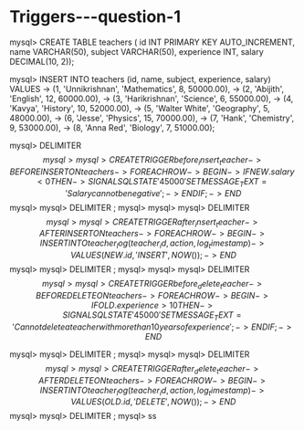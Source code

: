# Triggers---question-1
mysql> CREATE TABLE teachers (    id INT PRIMARY KEY AUTO_INCREMENT,    name VARCHAR(50),    subject VARCHAR(50),    experience INT,    salary DECIMAL(10, 2));


mysql> INSERT INTO teachers (id, name, subject, experience, salary) VALUES
    -> (1, 'Unnikrishnan', 'Mathematics', 8, 50000.00),
    -> (2, 'Abijith', 'English', 12, 60000.00),
    -> (3, 'Harikrishnan', 'Science', 6, 55000.00),
    -> (4, 'Kavya', 'History', 10, 52000.00),
    -> (5, 'Walter White', 'Geography', 5, 48000.00),
    -> (6, 'Jesse', 'Physics', 15, 70000.00),
    -> (7, 'Hank', 'Chemistry', 9, 53000.00),
    -> (8, 'Anna Red', 'Biology', 7, 51000.00);

mysql> DELIMITER $$
mysql>
mysql> CREATE TRIGGER before_insert_teacher
    -> BEFORE INSERT ON teachers
    -> FOR EACH ROW
    -> BEGIN
    ->     IF NEW.salary < 0 THEN
    ->         SIGNAL SQLSTATE '45000' SET MESSAGE_TEXT = 'Salary cannot be negative';
    ->     END IF;
    -> END $$
mysql>
mysql> DELIMITER ;
mysql>
mysql>
mysql> DELIMITER $$
mysql>
mysql> CREATE TRIGGER after_insert_teacher
    -> AFTER INSERT ON teachers
    -> FOR EACH ROW
    -> BEGIN
    ->     INSERT INTO teacher_log (teacher_id, action, log_timestamp)
    ->     VALUES (NEW.id, 'INSERT', NOW());
    -> END $$
mysql>
mysql> DELIMITER ;
mysql>
mysql>
mysql> DELIMITER $$
mysql>
mysql> CREATE TRIGGER before_delete_teacher
    -> BEFORE DELETE ON teachers
    -> FOR EACH ROW
    -> BEGIN
    ->     IF OLD.experience > 10 THEN
    ->         SIGNAL SQLSTATE '45000' SET MESSAGE_TEXT = 'Cannot delete a teacher with more than 10 years of experience';
    ->     END IF;
    -> END $$

mysql>
mysql> DELIMITER ;
mysql>
mysql>
mysql> DELIMITER $$
mysql>
mysql> CREATE TRIGGER after_delete_teacher
    -> AFTER DELETE ON teachers
    -> FOR EACH ROW
    -> BEGIN
    ->     INSERT INTO teacher_log (teacher_id, action, log_timestamp)
    ->     VALUES (OLD.id, 'DELETE', NOW());
    -> END $$
mysql>
mysql> DELIMITER ;
mysql> ss




